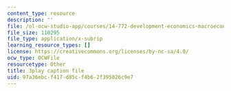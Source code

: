 ```yaml
---
content_type: resource
description: ''
file: /ol-ocw-studio-app/courses/14-772-development-economics-macroeconomics-spring-2013/97a36ebcf417d85cf4b62f395026c9e7_ekWxanQrsz4.srt
file_size: 110295
file_type: application/x-subrip
learning_resource_types: []
license: https://creativecommons.org/licenses/by-nc-sa/4.0/
ocw_type: OCWFile
resourcetype: Other
title: 3play caption file
uid: 97a36ebc-f417-d85c-f4b6-2f395026c9e7
---
```

